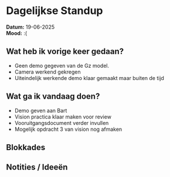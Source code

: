 # Dagelijkse Standup

**Datum:** 19-06-2025  
**Mood:**  :( 

## Wat heb ik vorige keer gedaan?
-  Geen demo gegeven van de Gz model. 
- Camera werkend gekregen 
- Uiteindelijk werkende demo klaar gemaakt maar buiten de tijd


## Wat ga ik vandaag doen?
-  Demo geven aan Bart 
- Vision practica klaar maken voor review
- Vooruitgangsdocument verder invullen
- Mogelijk opdracht 3 van vision nog afmaken
## Blokkades

## Notities / Ideeën
